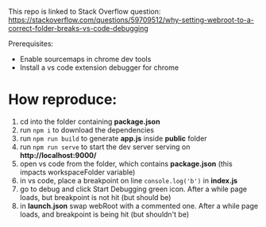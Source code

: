 This repo is linked to Stack Overflow question: https://stackoverflow.com/questions/59709512/why-setting-webroot-to-a-correct-folder-breaks-vs-code-debugging

Prerequisites:
- Enable sourcemaps in chrome dev tools
- Install a vs code extension debugger for chrome

# How reproduce:

1. cd into the folder containing **package.json**
2. run `npm i` to download the dependencies
3. run `npm run build` to generate **app.js** inside **public** folder
4. run `npm run serve` to start the dev server serving on **http://localhost:9000/**
5. open vs code from the folder, which contains **package.json** (this impacts workspaceFolder variable)
6. in vs code, place a breakpoint on line `console.log('b')` in **index.js**
7. go to debug and click Start Debugging green icon. After a while page loads, but breakpoint is not hit (but should be)
8. in **launch.json** swap webRoot with a commented one. After a while page loads, and breakpoint is being hit (but shouldn't be)